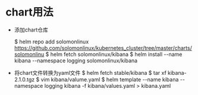 # chart用法
* 添加chart仓库

  $ helm repo add solomonlinux https://github.com/solomonlinux/kubernetes_cluster/tree/master/charts/solomonlinu
  $ helm fetch solomonlinux/kibana
  $ helm install --name kibana --namespace logging solomonlinux/kibana

* 将chart文件转换为yaml文件
  $ helm fetch stable/kibana
  $ tar xf kibana-2.1.0.tgz
  $ vim kibana/valume.yaml
  $ helm template --name kibana --namespace logging kibana -f kibana/values.yaml > kibana.yaml
